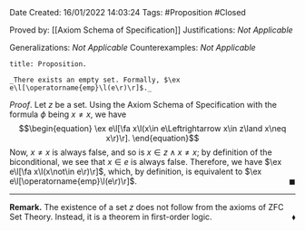 <br />
<br />

Date Created: 16/01/2022 14:03:24
Tags: #Proposition #Closed

Proved by: [[Axiom Schema of Specification]]
Justifications: _Not Applicable_

Generalizations: _Not Applicable_
Counterexamples: _Not Applicable_

``` ad-Proposition
title: Proposition.

_There exists an empty set. Formally, $\ex e\l[\operatorname{emp}\l(e\r)\r]$._

```

_Proof_. Let $z$ be a set. Using the Axiom Schema of Specification with the formula $\phi$ being $x\neq x$, we have
$$\begin{equation}
    \ex e\l[\fa x\l(x\in e\Leftrightarrow x\in z\land x\neq x\r)\r].
\end{equation}$$
Now, $x\neq x$ is always false, and so is $x\in z\land x\neq x$; by definition of the biconditional, we see that $x\in e$ is always false. Therefore, we have $\ex e\l[\fa x\l(x\not\in e\r)\r]$, which, by definition, is equivalent to $\ex e\l[\operatorname{emp}\l(e\r)\r]$.<span style="float:right;">$\blacksquare$</span>

---

**Remark.** The existence of a set $z$ does not follow from the axioms of ZFC Set Theory. Instead, it is a theorem in first-order logic.<span style="float:right;">$\blacklozenge$</span>
